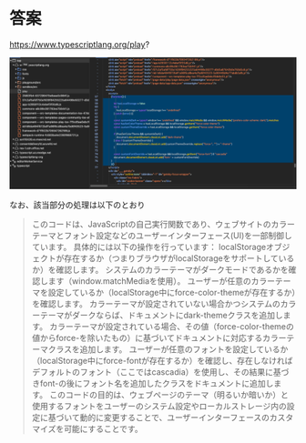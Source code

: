 # 答案

https://www.typescriptlang.org/play?

![実行部分](./実行部分.png)

なお、該当部分の処理は以下のとおり

> このコードは、JavaScriptの自己実行関数であり、ウェブサイトのカラーテーマとフォント設定などのユーザーインターフェース(UI)を一部制御しています。
> 具体的には以下の操作を行っています：
> localStorageオブジェクトが存在するか（つまりブラウザがlocalStorageをサポートしているか）を確認します。
> システムのカラーテーマがダークモードであるかを確認します（window.matchMediaを使用）。
> ユーザーが任意のカラーテーマを設定しているか（localStorage中にforce-color-themeが存在するか）を確認します。
> カラーテーマが設定されていない場合かつシステムのカラーテーマがダークならば、ドキュメントにdark-themeクラスを追加します。
> カラーテーマが設定されている場合、その値（force-color-themeの値からforce-を除いたもの）に基づいてドキュメントに対応するカラーテーマクラスを追加します。
> ユーザーが任意のフォントを設定しているか（localStorage中にforce-fontが存在するか）を確認し、存在しなければデフォルトのフォント（ここではcascadia）を使用し、その結果に基づきfont-の後にフォント名を追加したクラスをドキュメントに追加します。
> このコードの目的は、ウェブページのテーマ（明るいか暗いか）と使用するフォントをユーザーのシステム設定やローカルストレージ内の設定に基づいて動的に変更することで、ユーザーインターフェースのカスタマイズを可能にすることです。
